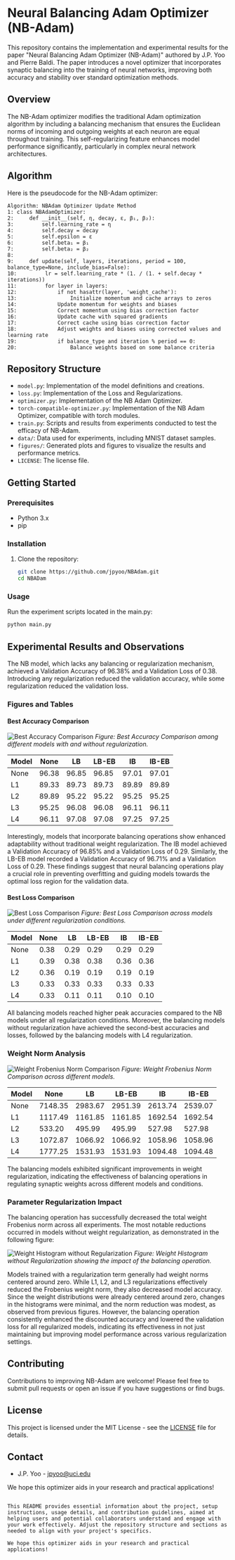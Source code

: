 # Neural Balancing Adam Optimizer (NB-Adam)

This repository contains the implementation and experimental results for the paper "Neural Balancing Adam Optimizer (NB-Adam)" authored by J.P. Yoo and Pierre Baldi. The paper introduces a novel optimizer that incorporates synaptic balancing into the training of neural networks, improving both accuracy and stability over standard optimization methods.

## Overview

The NB-Adam optimizer modifies the traditional Adam optimization algorithm by including a balancing mechanism that ensures the Euclidean norms of incoming and outgoing weights at each neuron are equal throughout training. This self-regularizing feature enhances model performance significantly, particularly in complex neural network architectures.
## Algorithm

Here is the pseudocode for the NB-Adam optimizer:

```plaintext
Algorithm: NBAdam Optimizer Update Method
1: class NBAdamOptimizer:
2:     def __init__(self, η, decay, ε, β₁, β₂):
3:         self.learning_rate = η
4:         self.decay = decay
5:         self.epsilon = ε
6:         self.beta₁ = β₁
7:         self.beta₂ = β₂
8: 
9:     def update(self, layers, iterations, period = 100, balance_type=None, include_bias=False):
10:         lr = self.learning_rate * (1. / (1. + self.decay * iterations))
11:         for layer in layers:
12:             if not hasattr(layer, 'weight_cache'):
13:                 Initialize momentum and cache arrays to zeros
14:             Update momentum for weights and biases
15:             Correct momentum using bias correction factor
16:             Update cache with squared gradients
17:             Correct cache using bias correction factor
18:             Adjust weights and biases using corrected values and learning rate
19:             if balance_type and iteration % period == 0:
20:                 Balance weights based on some balance criteria
```

## Repository Structure

- `model.py`: Implementation of the model definitions and creations.
- `loss.py`: Implementation of the Loss and Regularizations.
- `optimizer.py`: Implementation of the NB Adam Optimizer.
- `torch-compatible-optimizer.py`: Implementation of the NB Adam Optimizer, compatible with torch modules.
- `train.py`: Scripts and results from experiments conducted to test the efficacy of NB-Adam.
- `data/`: Data used for experiments, including MNIST dataset samples.
- `figures/`: Generated plots and figures to visualize the results and performance metrics.
- `LICENSE`: The license file.

## Getting Started

### Prerequisites

- Python 3.x
- pip

### Installation

1. Clone the repository:
   ```bash
   git clone https://github.com/jpyoo/NBAdam.git
   cd NBADam
   ```
   
### Usage

Run the experiment scripts located in the main.py:
  ```bash
  python main.py
  ```

## Experimental Results and Observations

The NB model, which lacks any balancing or regularization mechanism, achieved a Validation Accuracy of 96.38% and a Validation Loss of 0.38. Introducing any regularization reduced the validation accuracy, while some regularization reduced the validation loss.

### Figures and Tables

#### Best Accuracy Comparison

![Best Accuracy Comparison](figures/Lp_Acc_Barchart.png)
*Figure: Best Accuracy Comparison among different models with and without regularization.*

| Model      | None  | LB    | LB-EB | IB    | IB-EB |
|------------|-------|-------|-------|-------|-------|
| None       | 96.38 | 96.85 | 96.85 | 97.01 | 97.01 |
| L1         | 89.33 | 89.73 | 89.73 | 89.89 | 89.89 |
| L2         | 89.89 | 95.22 | 95.22 | 95.25 | 95.25 |
| L3         | 95.25 | 96.08 | 96.08 | 96.11 | 96.11 |
| L4         | 96.11 | 97.08 | 97.08 | 97.25 | 97.25 |

Interestingly, models that incorporate balancing operations show enhanced adaptability without traditional weight regularization. The IB model achieved a Validation Accuracy of 96.85% and a Validation Loss of 0.29. Similarly, the LB-EB model recorded a Validation Accuracy of 96.71% and a Validation Loss of 0.29. These findings suggest that neural balancing operations play a crucial role in preventing overfitting and guiding models towards the optimal loss region for the validation data.

#### Best Loss Comparison

![Best Loss Comparison](figures/Best_Loss_Comparison.png)
*Figure: Best Loss Comparison across models under different regularization conditions.*

| Model      | None  | LB    | LB-EB | IB    | IB-EB |
|------------|-------|-------|-------|-------|-------|
| None       | 0.38  | 0.29  | 0.29  | 0.29  | 0.29  |
| L1         | 0.39  | 0.38  | 0.38  | 0.36  | 0.36  |
| L2         | 0.36  | 0.19  | 0.19  | 0.19  | 0.19  |
| L3         | 0.33  | 0.33  | 0.33  | 0.33  | 0.33  |
| L4         | 0.33  | 0.11  | 0.11  | 0.10  | 0.10  |

All balancing models reached higher peak accuracies compared to the NB models under all regularization conditions. Moreover, the balancing models without regularization have achieved the second-best accuracies and losses, followed by the balancing models with L4 regularization.

### Weight Norm Analysis

![Weight Frobenius Norm Comparison](figures/weight_norm.png)
*Figure: Weight Frobenius Norm Comparison across different models.*

| Model      | None      | LB       | LB-EB    | IB       | IB-EB    |
|------------|-----------|----------|----------|----------|----------|
| None       | 7148.35   | 2983.67  | 2951.39  | 2613.74  | 2539.07  |
| L1         | 1117.49   | 1161.85  | 1161.85  | 1692.54  | 1692.54  |
| L2         | 533.20    | 495.99   | 495.99   | 527.98   | 527.98   |
| L3         | 1072.87   | 1066.92  | 1066.92  | 1058.96  | 1058.96  |
| L4         | 1777.25   | 1531.93  | 1531.93  | 1094.48  | 1094.48  |

The balancing models exhibited significant improvements in weight regularization, indicating the effectiveness of balancing operations in regulating synaptic weights across different models and conditions.

### Parameter Regularization Impact

The balancing operation has successfully decreased the total weight Frobenius norm across all experiments. The most notable reductions occurred in models without weight regularization, as demonstrated in the following figure:

![Weight Histogram without Regularization](figures/no_reg_weight_histograms.png)
*Figure: Weight Histogram without Regularization showing the impact of the balancing operation.*

Models trained with a regularization term generally had weight norms centered around zero. While L1, L2, and L3 regularizations effectively reduced the Frobenius weight norm, they also decreased model accuracy. Since the weight distributions were already centered around zero, changes in the histograms were minimal, and the norm reduction was modest, as observed from previous figures. However, the balancing operation consistently enhanced the discounted accuracy and lowered the validation loss for all regularized models, indicating its effectiveness in not just maintaining but improving model performance across various regularization settings.

## Contributing

Contributions to improving NB-Adam are welcome! Please feel free to submit pull requests or open an issue if you have suggestions or find bugs.

## License

This project is licensed under the MIT License - see the [LICENSE](LICENSE) file for details.

## Contact

- J.P. Yoo - jpyoo@uci.edu

We hope this optimizer aids in your research and practical applications!
```

This README provides essential information about the project, setup instructions, usage details, and contribution guidelines, aimed at helping users and potential collaborators understand and engage with your work effectively. Adjust the repository structure and sections as needed to align with your project's specifics.

We hope this optimizer aids in your research and practical applications!

